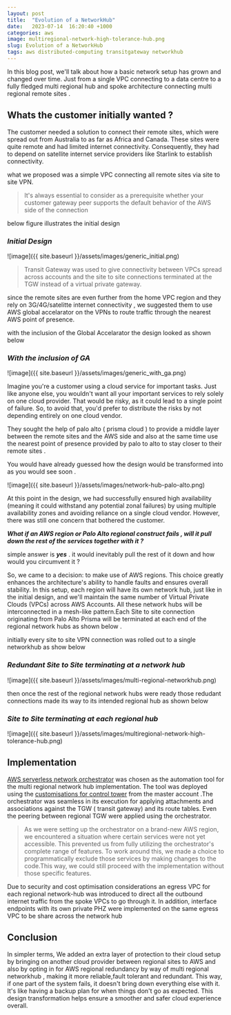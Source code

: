 ```yaml
---
layout: post
title:  "Evolution of a NetworkHub"
date:   2023-07-14  16:20:40 +1000
categories: aws
image: multiregional-network-high-tolerance-hub.png
slug: Evolution of a NetworkHub
tags: aws distributed-computing transitgateway networkhub
---
```


In this blog post, we'll talk about how a basic network setup has grown and changed over time. Just from a single VPC connecting to a data centre to a fully fledged multi regional hub and spoke architecture connecting multi regional remote sites .


## Whats the customer initially wanted ? 

The customer needed a solution to connect their remote sites, which were spread out from Australia to as far as Africa and Canada. These sites were quite remote and had limited internet connectivity. Consequently, they had to depend on satellite internet service providers like Starlink to establish connectivity.

what we proposed was a simple VPC connecting all remote sites via site to site VPN. 

> It's always essential to consider as a prerequisite whether your customer gateway peer supports the default behavior of the AWS side of the connection

below figure illustrates the initial design 

### _Initial Design_
![image]({{ site.baseurl }}/assets/images/generic_initial.png)

> Transit Gateway was used to give connectivity between VPCs spread across accounts and the site to site connections terminated at the TGW instead of a virtual private gateway. 

since the remote sites are even further from the home VPC region and they rely on 3G/4G/satelitte internet connectivity , we suggested them to use AWS global accelarator on the VPNs to route traffic through the nearest AWS point of presence. 

with the inclusion of the Global Accelarator the design looked as shown below 


### _With the inclusion of GA_
![image]({{ site.baseurl }}/assets/images/generic_with_ga.png)

Imagine you're a customer using a cloud service for important tasks. Just like anyone else, you wouldn't want all your important services to rely solely on one cloud provider. That would be risky, as it could lead to a single point of failure. So, to avoid that, you'd prefer to distribute the risks by not depending entirely on one cloud vendor.


They sought the help of palo alto ( prisma cloud ) to provide a middle layer between the remote sites and the AWS side and also at the same time use the nearest point of presence provided by palo to alto to stay closer to their remote sites . 

You would have already guessed how the design would be transformed into as you would see soon .


![image]({{ site.baseurl }}/assets/images/network-hub-palo-alto.png)

At this point in the design, we had successfully ensured high availability (meaning it could withstand any potential zonal failures) by using multiple availability zones and avoiding reliance on a single cloud vendor. However, there was still one concern that bothered the customer.

***What if an AWS region or Palo Alto regional construct fails , will it pull down the rest of the services together with it ?***

simple answer is **_yes_** . it would inevitably pull the rest of it down and how would you circumvent it ? 

So, we came to a decision: to make use of AWS regions. This choice greatly enhances the architecture's ability to handle faults and ensures overall stability. In this setup, each region will have its own network hub, just like in the initial design, and we'll maintain the same number of Virtual Private Clouds (VPCs) across AWS Accounts. All these network hubs will be interconnected in a mesh-like pattern.Each Site to site connection originating from Palo Alto Prisma will be terminated at each end of the regional network hubs as shown below .

initially every site to site VPN connection was rolled out to a single networkhub as show below 

### _Redundant Site to Site terminating at a network hub_

![image]({{ site.baseurl }}/assets/images/multi-regional-networkhub.png)

then once the rest of the regional network hubs were ready those redudant connections made its way to its intended regional hub as shown below

### _Site to Site terminating at each regional hub_

![image]({{ site.baseurl }}/assets/images/multiregional-network-high-tolerance-hub.png)


## Implementation 


[AWS serverless network orchestrator](https://github.com/aws-solutions/network-orchestration-for-aws-transit-gateway) was chosen as the automation tool for the multi regional network hub implementation. The tool was deployed using the [customisations for control tower](https://github.com/aws-solutions/aws-control-tower-customizations) from the master account .The orchestrator was seamless in its execution for applying attachments and associations against the TGW ( transit gateway) and its route tables. Even the peering between regional TGW were applied using the orchestrator. 

> As we were setting up the orchestrator on a brand-new AWS region, we encountered a situation where certain services were not yet accessible. This prevented us from fully utilizing the orchestrator's complete range of features. To work around this, we made a choice to programmatically exclude those services by making changes to the code.This way, we could still proceed with the implementation without those specific features.

Due to security and cost optimisation considerations an egress VPC for each regional network-hub was introduced to direct all the outbound internet traffic from the spoke VPCs to go through it. In addition, interface endpoints with its own private PHZ were implemented on the same egress VPC to be share across the network hub

## Conclusion

In simpler terms, We added an extra layer of protection to their cloud setup by bringing on another cloud provider between regional sites to AWS and also by opting in for AWS regional redundancy by way of multi regional networkhub , making it more reliable,fault tolerant and redundant. This way, if one part of the system fails, it doesn't bring down everything else with it. It's like having a backup plan for when things don't go as expected. This design transformation helps ensure a smoother and safer cloud experience overall.




